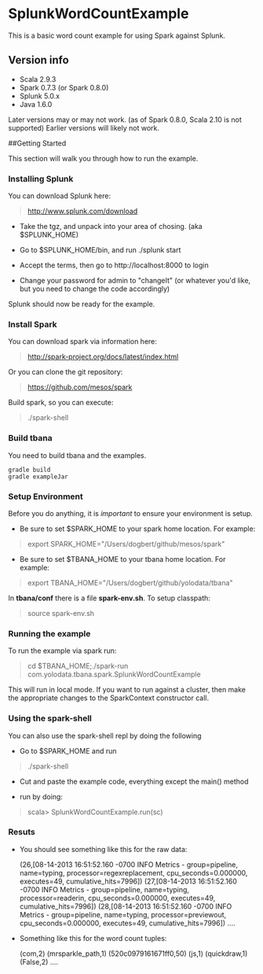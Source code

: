 SplunkWordCountExample
======================

This is a basic word count example for using Spark against Splunk.

Version info
----------

* Scala 2.9.3
* Spark 0.7.3 (or Spark 0.8.0)
* Splunk 5.0.x
* Java 1.6.0

Later versions may or may not work. (as of Spark 0.8.0, Scala 2.10 is not supported) Earlier versions will likely not work.

##Getting Started

This section will walk you through how to run the example.

### Installing Splunk

You can download Splunk here:
> http://www.splunk.com/download

* Take the tgz, and unpack into your area of chosing. (aka $SPLUNK_HOME) 

* Go to $SPLUNK_HOME/bin, and run ./splunk start

* Accept the terms, then go to http://localhost:8000 to login

* Change your password for admin to "changeIt" (or whatever you'd like, but you need to change the code accordingly)

Splunk should now be ready for the example.

### Install Spark

You can download spark via information here:
> http://spark-project.org/docs/latest/index.html

Or you can clone the git repository:
> https://github.com/mesos/spark

Build spark, so you can execute:
> ./spark-shell

### Build tbana

You need to build tbana and the examples.

    gradle build
    gradle exampleJar

### Setup Environment

Before you do anything, it is *important* to ensure your environment is setup.

* Be sure to set $SPARK_HOME to your spark home location. For example: 

> export SPARK_HOME="/Users/dogbert/github/mesos/spark"

* Be sure to set $TBANA_HOME to your tbana home location. For example:

> export TBANA_HOME="/Users/dogbert/github/yolodata/tbana"

In <b>tbana/conf</b> there is a file <b>spark-env.sh</b>. To setup classpath:

> source spark-env.sh

### Running the example

To run the example via spark run:
> cd $TBANA_HOME;./spark-run com.yolodata.tbana.spark.SplunkWordCountExample

This will run in local mode. If you want to run against a cluster, then make the appropriate changes to the SparkContext constructor call.

### Using the spark-shell

You can also use the spark-shell repl by doing the following

* Go to $SPARK_HOME and run
> ./spark-shell

* Cut and paste the example code, everything except the main() method

* run by doing:
> scala> SplunkWordCountExample.run(sc)

### Resuts

* You should see something like this for the raw data:

    (26,[08-14-2013 16:51:52.160 -0700 INFO  Metrics - group=pipeline, name=typing, processor=regexreplacement, cpu_seconds=0.000000, executes=49, cumulative_hits=7996])
    (27,[08-14-2013 16:51:52.160 -0700 INFO  Metrics - group=pipeline, name=typing, processor=readerin, cpu_seconds=0.000000, executes=49, cumulative_hits=7996])
    (28,[08-14-2013 16:51:52.160 -0700 INFO  Metrics - group=pipeline, name=typing, processor=previewout, cpu_seconds=0.000000, executes=49, cumulative_hits=7996])
    ....


* Something like this for the word count tuples:

    (com,2)
    (mrsparkle_path,1)
    (520c0979161671ff0,50)
    (js,1)
    (quickdraw,1)
    (False,2)
    ....


